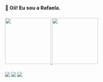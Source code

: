 ### 👋 Oii! Eu sou a Rafaela.
### 
###

 <div>
  <a href="https://github.com/rlorenzeto">
  <img height="150em" src="https://github-readme-stats.vercel.app/api?username=rlorenzeto&show_icons=true&theme=radical&include_all_commits=true&count_private=true"/>
  <img height="150em" src="https://github-readme-stats.vercel.app/api/top-langs/?username=rlorenzeto&layout=compact&langs_count=7&theme=radical"/>
</div>
  
  ###
  
 <div>
  <a href="https://instagram.com/rlorenzetto" target="_blank"><img src="https://img.shields.io/badge/-Instagram-%23E4405F?style=for-the-badge&logo=instagram&logoColor=white" target="_blank"></a>
  <a href = "mailto:rlorenzetto93@gmail.com"><img src="https://img.shields.io/badge/-Gmail-%23333?style=for-the-badge&logo=gmail&logoColor=white" target="_blank"></a>
  <a href="https://www.linkedin.com/in/rafaela-lorenzeto-b285b8214/" target="_blank"><img src="https://img.shields.io/badge/-LinkedIn-%230077B5?style=for-the-badge&logo=linkedin&logoColor=white" target="_blank"></a> 

